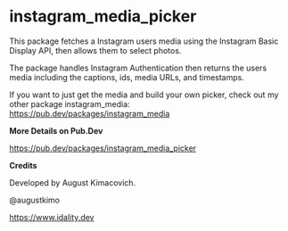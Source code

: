 # instagram_media_picker

This package fetches a Instagram users media using the Instagram Basic Display API, then allows them to select photos.

The package handles Instagram Authentication then returns the users media including the captions, ids, media URLs, and timestamps.

If you want to just get the media and build your own picker, check out my other package instagram_media: https://pub.dev/packages/instagram_media

**More Details on Pub.Dev**

https://pub.dev/packages/instagram_media_picker

**Credits**

Developed by August Kimacovich.

@augustkimo

https://www.idality.dev
